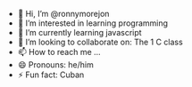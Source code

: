 - 👋 Hi, I’m @ronnymorejon
- 👀 I’m interested in learning programming
- 🌱 I’m currently learning javascript
- 💞️ I’m looking to collaborate on: The 1 C class
- 📫 How to reach me ...
- 😄 Pronouns: he/him
- ⚡ Fun fact: Cuban

<!---
ronnymorejon/ronnymorejon is a ✨ special ✨ repository because its `README.md` (this file) appears on your GitHub profile.
You can click the Preview link to take a look at your changes.
--->
